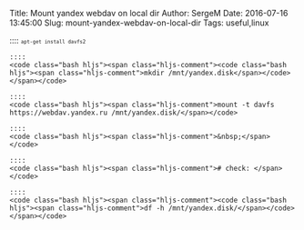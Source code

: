 Title: Mount yandex webdav on local dir
Author: SergeM
Date: 2016-07-16 13:45:00
Slug: mount-yandex-webdav-on-local-dir
Tags: useful,linux

<div dir="ltr" style="text-align: left;" trbidi="on">
    ::::
    <code class="bash hljs"><span class="hljs-comment"><code class="bash hljs"><span class="hljs-comment"><code class="bash hljs"><span class="hljs-comment">apt-get install davfs2</span></code> </span></code></span></code>

    ::::
    <code class="bash hljs"><span class="hljs-comment"><code class="bash hljs"><span class="hljs-comment">mkdir /mnt/yandex.disk</span></code> </span></code>

    ::::
    <code class="bash hljs"><span class="hljs-comment">mount -t davfs https://webdav.yandex.ru /mnt/yandex.disk/</span></code>

    ::::
    <code class="bash hljs"><span class="hljs-comment">&nbsp;</span></code>

    ::::
    <code class="bash hljs"><span class="hljs-comment"># check: </span></code>

    ::::
    <code class="bash hljs"><span class="hljs-comment"><code class="bash hljs"><span class="hljs-comment">df -h /mnt/yandex.disk/</span></code> </span></code>
</div>
